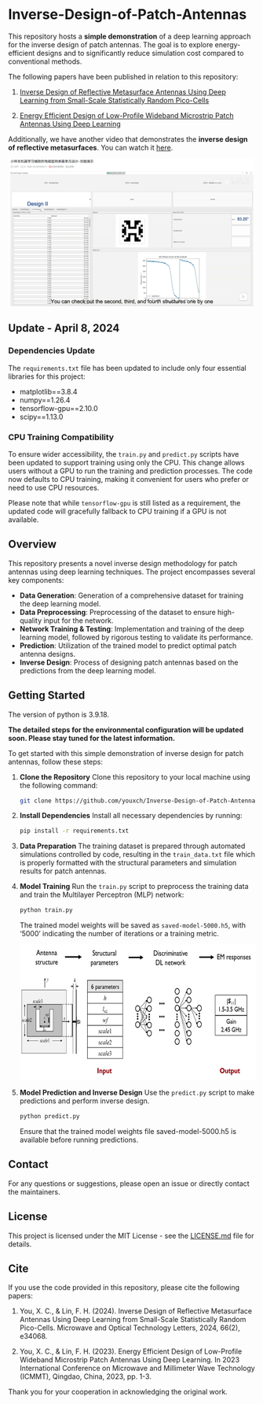 # Inverse-Design-of-Patch-Antennas

This repository hosts a **simple demonstration** of a deep learning approach for the inverse design of patch antennas. The goal is to explore energy-efficient designs and to significantly reduce simulation cost compared to conventional methods. 

The following papers have been published in relation to this repository:
1. [Inverse Design of Reflective Metasurface Antennas Using Deep Learning from Small-Scale Statistically Random Pico-Cells](https://onlinelibrary.wiley.com/doi/full/10.1002/mop.34068)

2. [Energy Efficient Design of Low-Profile Wideband Microstrip Patch Antennas Using Deep Learning](https://ieeexplore.ieee.org/document/10276793)

Additionally, we have another video that demonstrates the **inverse design of reflective metasurfaces**. You can watch it [here](https://www.bilibili.com/video/BV1Bx4y1D7LF/?spm_id_from=333.999.0.0&vd_source=07c2e4f919ec533eb2ddf652d4ab4c9b).

<img src="app.jpg" alt="Designer APP" style="width:500px;height:300px;">

## Update - April 8, 2024

### Dependencies Update
The `requirements.txt` file has been updated to include only four essential libraries for this project:

- matplotlib==3.8.4
- numpy==1.26.4
- tensorflow-gpu==2.10.0
- scipy==1.13.0

### CPU Training Compatibility
To ensure wider accessibility, the `train.py` and `predict.py` scripts have been updated to support training using only the CPU. This change allows users without a GPU to run the training and prediction processes. The code now defaults to CPU training, making it convenient for users who prefer or need to use CPU resources.

Please note that while `tensorflow-gpu` is still listed as a requirement, the updated code will gracefully fallback to CPU training if a GPU is not available.

## Overview

This repository presents a novel inverse design methodology for patch antennas using deep learning techniques. The project encompasses several key components:

- **Data Generation**: Generation of a comprehensive dataset for training the deep learning model.
- **Data Preprocessing**: Preprocessing of the dataset to ensure high-quality input for the network.
- **Network Training & Testing**: Implementation and training of the deep learning model, followed by rigorous testing to validate its performance.
- **Prediction**: Utilization of the trained model to predict optimal patch antenna designs.
- **Inverse Design**: Process of designing patch antennas based on the predictions from the deep learning model.

## Getting Started
The version of python is 3.9.18. 

**The detailed steps for the environmental configuration will be updated soon. Please stay tuned for the latest information.**

To get started with this simple demonstration of inverse design for patch antennas, follow these steps:

1. **Clone the Repository**
   Clone this repository to your local machine using the following command:
   ```bash
   git clone https://github.com/youxch/Inverse-Design-of-Patch-Antennas.git
2. **Install Dependencies**
   Install all necessary dependencies by running:
   ```bash
   pip install -r requirements.txt
3. **Data Preparation**
   The training dataset is prepared through automated simulations controlled by code, resulting in the `train_data.txt` file which is properly formatted with the structural parameters and simulation results for patch antennas.
4. **Model Training**
   Run the `train.py` script to preprocess the training data and train the Multilayer Perceptron (MLP) network:
   ```bash
   python train.py
   ```
   The trained model weights will be saved as `saved-model-5000.h5`, with ‘5000’ indicating the number of iterations or a training metric.
   
   <img src="mlp.png" alt="MLP Diagram" style="width:600px;height:275px;">
6. **Model Prediction and Inverse Design**
   Use the `predict.py` script to make predictions and perform inverse design.
   ```bash
   python predict.py
   ```
   Ensure that the trained model weights file saved-model-5000.h5 is available before running predictions.

## Contact

For any questions or suggestions, please open an issue or directly contact the maintainers.

## License

This project is licensed under the MIT License - see the [LICENSE.md](LICENSE.md) file for details.

## Cite
If you use the code provided in this repository, please cite the following papers:

1. You, X. C., & Lin, F. H. (2024). Inverse Design of Reflective Metasurface Antennas Using Deep Learning from Small-Scale Statistically Random Pico-Cells. Microwave and Optical Technology Letters, 2024, 66(2), e34068.

2. You, X. C., & Lin, F. H. (2023). Energy Efficient Design of Low-Profile Wideband Microstrip Patch Antennas Using Deep Learning. In 2023 International Conference on Microwave and Millimeter Wave Technology (ICMMT), Qingdao, China, 2023, pp. 1-3. 

Thank you for your cooperation in acknowledging the original work.

